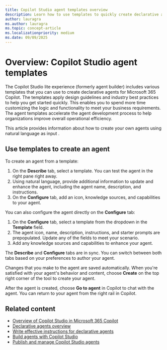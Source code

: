 ```yaml
---
title: Copilot Studio agent templates overview
description: Learn how to use templates to quickly create declarative agents for Microsoft 365 Copilot in Copilot Studio to create a declarative agent.
author: lauragra
ms.author: lauragra
ms.topic: concept-article
ms.localizationpriority: medium
ms.date: 09/09/2025
---
```


# Overview: Copilot Studio agent templates

The Copilot Studio lite experience (formerly agent builder) includes various templates that you can use to create declarative agents for Microsoft 365 Copilot. The templates apply design guidelines and industry best practices to help you get started quickly. This enables you to spend more time customizing the logic and functionality to meet your business requirements. The agent templates accelerate the agent development process to help organizations improve overall operational efficiency.

This article provides information about how to create your own agents using natural language as input .

## Use templates to create an agent

To create an agent from a template:

1. On the **Describe** tab, select a template. You can test the agent in the right pane right away.
2. Using natural language, provide additional information to update and enhance the agent, including the agent name, description, and instructions.
3. On the **Configure** tab, add an icon, knowledge sources, and capabilities to your agent.

You can also configure the agent directly on the **Configure** tab:

1. On the **Configure** tab, select a template from the dropdown in the **Template** field.
2. The agent icon, name, description, instructions, and starter prompts are prepopulated. Update any of the fields to meet your scenario.
3. Add any knowledge sources and capabilities to enhance your agent.

The **Describe** and **Configure** tabs are in sync. You can switch between both tabs based on your preferences to author your agent.

Changes that you make to the agent are saved automatically. When you're satisfied with your agent's behavior and content, choose **Create** on the top right corner of the tool to create your agent.

After the agent is created, choose **Go to agent** in Copilot to chat with the agent. You can return to your agent from the right rail in Copilot.

## Related content

- [Overview of Copilot Studio in Microsoft 365 Copilot](copilot-studio-lite.md)
- [Declarative agents overview](overview-declarative-agent.md)
- [Write effective instructions for declarative agents](declarative-agent-instructions.md)
- [Build agents with Copilot Studio](copilot-studio-lite-build.md)
- [Publish and manage Copilot Studio agents](copilot-studio-lite-publish.md)